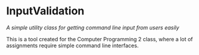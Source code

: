 # InputValidation
*A simple utility class for getting command line input from users easily*

This is a tool created for the Computer Programming 2 class, where a lot of assignments require simple command line interfaces.
